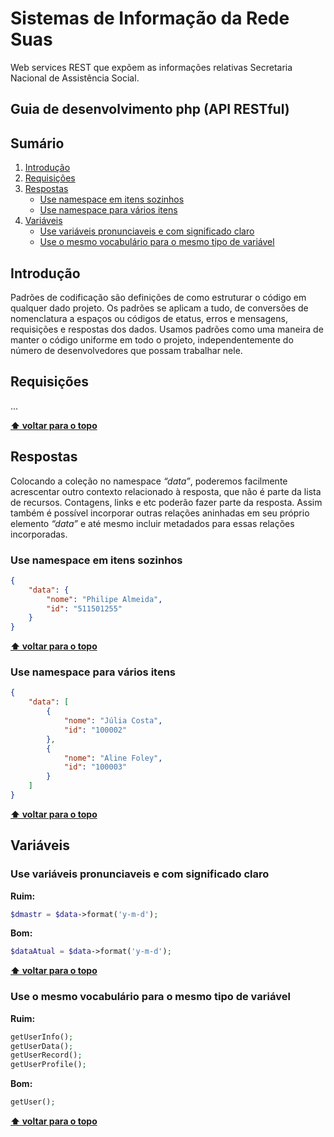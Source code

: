 # Sistemas de Informação da Rede Suas

Web services REST que expõem as informações relativas Secretaria Nacional de Assistência Social.


## Guia de desenvolvimento php (API RESTful)

## Sumário

  1. [Introdução](#introdução)
  2. [Requisições](#requisições)
  3. [Respostas](#respostas)
     * [Use namespace em itens sozinhos](#use-namespace-em-itens-sozinhos)
     * [Use namespace para vários itens](#use-namespace-para-vários-itens)
  4. [Variáveis](#variáveis)
     * [Use variáveis pronunciaveis e com significado claro](#use-variáveis-pronunciaveis-e-com-significado-claro)
     * [Use o mesmo vocabulário para o mesmo tipo de variável](#use-o-mesmo-vocabulário-para-o-mesmo-tipo-de-variável)

## Introdução

Padrões de codificação são definições de como estruturar o código em qualquer dado projeto. 
Os padrões se aplicam a tudo, de conversões de nomenclatura a espaços ou códigos de etatus, erros 
e mensagens, requisições e respostas dos dados. Usamos padrões como uma maneira de manter o 
código uniforme em todo o projeto, independentemente do número de desenvolvedores que possam trabalhar nele.

## Requisições

...

**[⬆ voltar para o topo](#sumário)**

## Respostas

Colocando a coleção no namespace *“data”*, poderemos facilmente acrescentar outro contexto
relacionado à resposta, que não é parte da lista de recursos. Contagens, links e etc poderão
fazer parte da resposta. Assim também é possível incorporar outras relações aninhadas em 
seu próprio elemento *“data”* e até mesmo incluir metadados para essas relações incorporadas. 

### Use namespace em itens sozinhos

```json
{
    "data": {
        "nome": "Philipe Almeida",
        "id": "511501255"
    }
}
```
**[⬆ voltar para o topo](#sumário)**

### Use namespace para vários itens

```json
{
    "data": [
        {
            "nome": "Júlia Costa",
            "id": "100002"
        },
        {
            "nome": "Aline Foley",
            "id": "100003"
        }
    ]
}
```

**[⬆ voltar para o topo](#sumário)**

## Variáveis

### Use variáveis pronunciaveis e com significado claro

**Ruim:**

```php
$dmastr = $data->format('y-m-d');
```

**Bom:**

```php
$dataAtual = $data->format('y-m-d');
```
**[⬆ voltar para o topo](#sumário)**

### Use o mesmo vocabulário para o mesmo tipo de variável

**Ruim:**

```php
getUserInfo();
getUserData();
getUserRecord();
getUserProfile();
```

**Bom:**

```php
getUser();
```

**[⬆ voltar para o topo](#sumário)**

